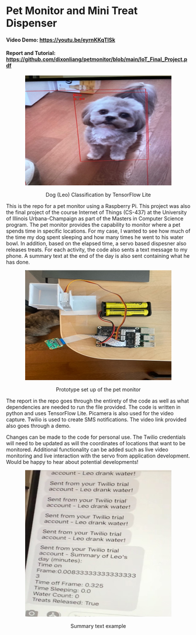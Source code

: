 # Pet Monitor and Mini Treat Dispenser 

#### Video Demo: https://youtu.be/eyrnKKqTISk
#### Report and Tutorial: https://github.com/dixonliang/petmonitor/blob/main/IoT_Final_Project.pdf

<p align = "center">
<img src="./dog.jpg" alt="alt text" width=400 height=300>
</p>

<p align = "center">
Dog (Leo) Classification by TensorFlow Lite
</p>

This is the repo for a pet monitor using a Raspberry Pi. This project was also the final project of the course Internet of Things (CS-437) at the University of Illinois Urbana-Champaign as part of the Masters in Computer Science program. The pet monitor provides the capability to monitor where a pet spends time in specific locations. For my case, I wanted to see how much of the time my dog spent sleeping and how many times he went to his water bowl. In addition, based on the elapsed time, a servo based dispesner also releases treats. For each activity, the code also sents a text message to my phone. A summary text at the end of the day is also sent containing what he has done. 

<p align = "center">
<img src="./layout.jpeg" alt="alt text" width=400 height=300>
</p>

<p align = "center">
Prototype set up of the pet monitor
</p>

The report in the repo goes through the entirety of the code as well as what dependencies are needed to run the file provided. The code is written in python and uses TensorFlow Lite. Picamera is also used for the video capture. Twilio is used to create SMS notifications. The video link provided also goes through a demo. 

Changes can be made to the code for personal use. The Twilio credentials will need to be updated as will the coordinates of locations that want to be monitored. Additional functionality can be added such as live video monitoring and live interaction with the servo from application development. Would be happy to hear about potential developments!


<p align = "center">
<img src="./summary_text.jpg" alt="alt text" width=400 height=400>
</p>

<p align = "center">
Summary text example
</p>

